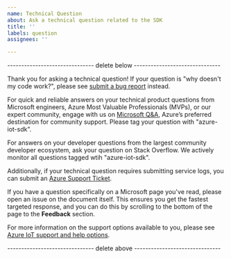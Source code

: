 ```yaml
---
name: Technical Question
about: Ask a technical question related to the SDK
title: ''
labels: question
assignees: ''

---
```


------------------------------- delete below -------------------------------

Thank you for asking a technical question! If your question is "why doesn't my code work?", please see [submit a bug report](https://github.com/Azure/azure-iot-sdk-c/issues/new?assignees=&labels=bug&template=bug-report.md&title=) instead.

For quick and reliable answers on your technical product questions from Microsoft engineers, Azure Most Valuable Professionals (MVPs), or our expert community, engage with us on [Microsoft Q&A](https://aka.ms/azureqa), Azure’s preferred destination for community support. Please tag your question with "azure-iot-sdk".

For answers on your developer questions from the largest community developer ecosystem, ask your question on Stack Overflow. We actively monitor all questions tagged wtih "azure-iot-sdk".

Additionally, if your technical question requires submitting service logs, you can submit an [Azure Support Ticket](https://docs.microsoft.com/en-us/azure/azure-supportability/how-to-create-azure-support-request).

If you have a question specifically on a Microsoft page you've read, please open an issue on the document itself. This ensures you get the fastest targeted response, and you can do this by scrolling to the bottom of the page to the **Feedback** section. 

For more information on the support options available to you, please see [Azure IoT support and help options](https://aka.ms/IoTHelp).

------------------------------- delete above -------------------------------
